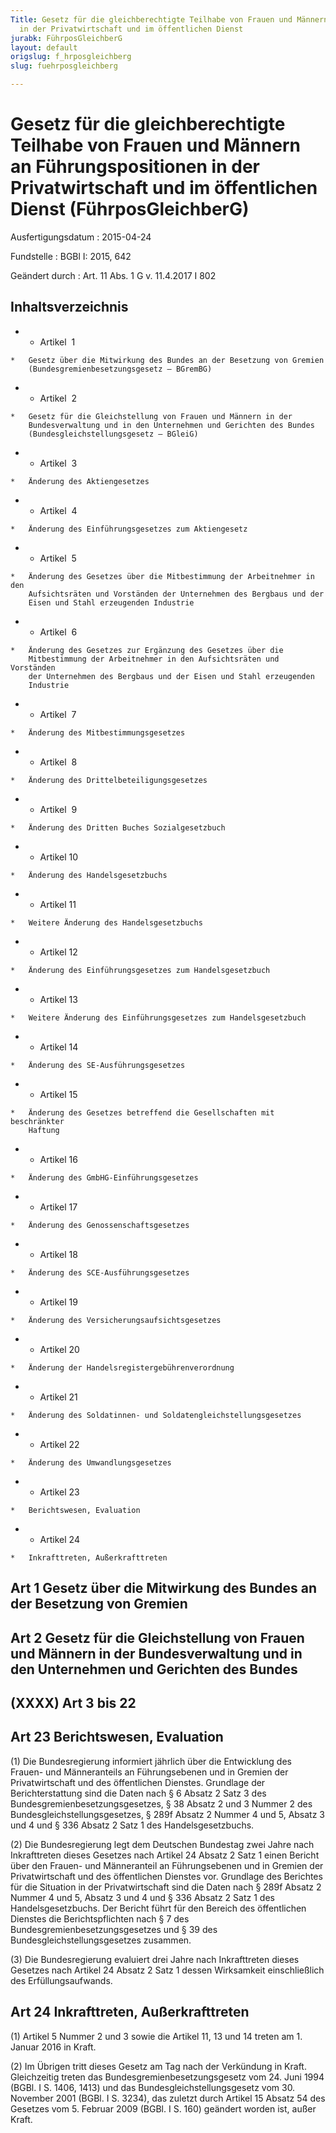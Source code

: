 ```yaml
---
Title: Gesetz für die gleichberechtigte Teilhabe von Frauen und Männern an Führungspositionen
  in der Privatwirtschaft und im öffentlichen Dienst
jurabk: FührposGleichberG
layout: default
origslug: f_hrposgleichberg
slug: fuehrposgleichberg

---
```


# Gesetz für die gleichberechtigte Teilhabe von Frauen und Männern an Führungspositionen in der Privatwirtschaft und im öffentlichen Dienst (FührposGleichberG)

Ausfertigungsdatum
:   2015-04-24

Fundstelle
:   BGBl I: 2015, 642

Geändert durch
:   Art. 11 Abs. 1 G v. 11.4.2017 I 802


## Inhaltsverzeichnis


*    *   Artikel  1

    *   Gesetz über die Mitwirkung des Bundes an der Besetzung von Gremien
        (Bundesgremienbesetzungsgesetz – BGremBG)


*    *   Artikel  2

    *   Gesetz für die Gleichstellung von Frauen und Männern in der
        Bundesverwaltung und in den Unternehmen und Gerichten des Bundes
        (Bundesgleichstellungsgesetz – BGleiG)


*    *   Artikel  3

    *   Änderung des Aktiengesetzes


*    *   Artikel  4

    *   Änderung des Einführungsgesetzes zum Aktiengesetz


*    *   Artikel  5

    *   Änderung des Gesetzes über die Mitbestimmung der Arbeitnehmer in den
        Aufsichtsräten und Vorständen der Unternehmen des Bergbaus und der
        Eisen und Stahl erzeugenden Industrie


*    *   Artikel  6

    *   Änderung des Gesetzes zur Ergänzung des Gesetzes über die
        Mitbestimmung der Arbeitnehmer in den Aufsichtsräten und Vorständen
        der Unternehmen des Bergbaus und der Eisen und Stahl erzeugenden
        Industrie


*    *   Artikel  7

    *   Änderung des Mitbestimmungsgesetzes


*    *   Artikel  8

    *   Änderung des Drittelbeteiligungsgesetzes


*    *   Artikel  9

    *   Änderung des Dritten Buches Sozialgesetzbuch


*    *   Artikel 10

    *   Änderung des Handelsgesetzbuchs


*    *   Artikel 11

    *   Weitere Änderung des Handelsgesetzbuchs


*    *   Artikel 12

    *   Änderung des Einführungsgesetzes zum Handelsgesetzbuch


*    *   Artikel 13

    *   Weitere Änderung des Einführungsgesetzes zum Handelsgesetzbuch


*    *   Artikel 14

    *   Änderung des SE-Ausführungsgesetzes


*    *   Artikel 15

    *   Änderung des Gesetzes betreffend die Gesellschaften mit beschränkter
        Haftung


*    *   Artikel 16

    *   Änderung des GmbHG-Einführungsgesetzes


*    *   Artikel 17

    *   Änderung des Genossenschaftsgesetzes


*    *   Artikel 18

    *   Änderung des SCE-Ausführungsgesetzes


*    *   Artikel 19

    *   Änderung des Versicherungsaufsichtsgesetzes


*    *   Artikel 20

    *   Änderung der Handelsregistergebührenverordnung


*    *   Artikel 21

    *   Änderung des Soldatinnen- und Soldatengleichstellungsgesetzes


*    *   Artikel 22

    *   Änderung des Umwandlungsgesetzes


*    *   Artikel 23

    *   Berichtswesen, Evaluation


*    *   Artikel 24

    *   Inkrafttreten, Außerkrafttreten




## Art 1 Gesetz über die Mitwirkung des Bundes an der Besetzung von Gremien



## Art 2 Gesetz für die Gleichstellung von Frauen und Männern in der Bundesverwaltung und in den Unternehmen und Gerichten des Bundes



## (XXXX) Art 3 bis 22


## Art 23 Berichtswesen, Evaluation

(1) Die Bundesregierung informiert jährlich über die Entwicklung des
Frauen- und Männeranteils an Führungsebenen und in Gremien der
Privatwirtschaft und des öffentlichen Dienstes. Grundlage der
Berichterstattung sind die Daten nach § 6 Absatz 2 Satz 3 des
Bundesgremienbesetzungsgesetzes, § 38 Absatz 2 und 3 Nummer 2 des
Bundesgleichstellungsgesetzes, § 289f Absatz 2 Nummer 4 und 5, Absatz
3 und 4 und § 336 Absatz 2 Satz 1 des Handelsgesetzbuchs.

(2) Die Bundesregierung legt dem Deutschen Bundestag zwei Jahre nach
Inkrafttreten dieses Gesetzes nach Artikel 24 Absatz 2 Satz 1 einen
Bericht über den Frauen- und Männeranteil an Führungsebenen und in
Gremien der Privatwirtschaft und des öffentlichen Dienstes vor.
Grundlage des Berichtes für die Situation in der Privatwirtschaft sind
die Daten nach § 289f Absatz 2 Nummer 4 und 5, Absatz 3 und 4 und §
336 Absatz 2 Satz 1 des Handelsgesetzbuchs. Der Bericht führt für den
Bereich des öffentlichen Dienstes die Berichtspflichten nach § 7 des
Bundesgremienbesetzungsgesetzes und § 39 des
Bundesgleichstellungsgesetzes zusammen.

(3) Die Bundesregierung evaluiert drei Jahre nach Inkrafttreten dieses
Gesetzes nach Artikel 24 Absatz 2 Satz 1 dessen Wirksamkeit
einschließlich des Erfüllungsaufwands.


## Art 24 Inkrafttreten, Außerkrafttreten

(1) Artikel 5 Nummer 2 und 3 sowie die Artikel 11, 13 und 14 treten am
1\. Januar 2016 in Kraft.

(2) Im Übrigen tritt dieses Gesetz am Tag nach der Verkündung in
Kraft. Gleichzeitig treten das Bundesgremienbesetzungsgesetz vom 24.
Juni 1994 (BGBl. I S. 1406, 1413) und das Bundesgleichstellungsgesetz
vom 30. November 2001 (BGBl. I S. 3234), das zuletzt durch Artikel 15
Absatz 54 des Gesetzes vom 5. Februar 2009 (BGBl. I S. 160) geändert
worden ist, außer Kraft.

